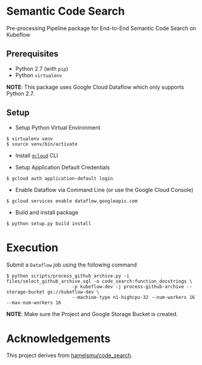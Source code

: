 # Semantic Code Search

Pre-processing Pipeline package for End-to-End Semantic Code Search on Kubeflow

## Prerequisites

* Python 2.7 (with `pip`)
* Python `virtualenv`

**NOTE**: This package uses Google Cloud Dataflow which only supports Python 2.7.

## Setup

* Setup Python Virtual Environment
```
$ virtualenv venv
$ source venv/bin/activate
```

* Install [`gcloud`](https://cloud.google.com/sdk/gcloud/) CLI

* Setup Application Default Credentials 
```
$ gcloud auth application-default login
```

* Enable Dataflow via Command Line (or use the Google Cloud Console)
```
$ gcloud services enable dataflow.googleapis.com
```

* Build and install package
```
$ python setup.py build install
```


# Execution

Submit a `Dataflow` job using the following command

```
$ python scripts/process_github_archive.py -i files/select_github_archive.sql -o code_search:function_docstrings \ 
                        -p kubeflow-dev -j process-github-archive --storage-bucket gs://kubeflow-dev \
                        --machine-type n1-highcpu-32 --num-workers 16 --max-num-workers 16
```

**NOTE**: Make sure the Project and Google Storage Bucket is created.

# Acknowledgements

This project derives from [hamelsmu/code_search](https://github.com/hamelsmu/code_search).
